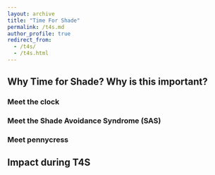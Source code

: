 ```yaml
---
layout: archive
title: "Time For Shade"
permalink: /t4s.md
author_profile: true
redirect_from: 
  - /t4s/
  - /t4s.html
---
```


## Why Time for Shade? Why is this important?

### Meet the clock

### Meet the Shade Avoidance Syndrome (SAS)

### Meet pennycress

## Impact during T4S 
